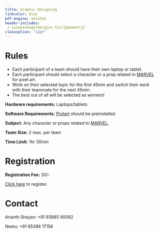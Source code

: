 ```yaml
---
title: Graphic Designing
linkcolor: blue
pdf-engine: xelatex
header-includes:
 - \usepackage[margin=.5in]{geometry}
classoption: "12pt"
---
```


# Rules

+ Each participant of a team should
have their own laptop or tablet.
+ Each participant should select a
character or a prop related to 
[MARVEL](https://www.marvel.com/) for
pixel art.
+ Work on their selected topic for
the first 45min and switch their
work with their teammate for the
next 45min.
+ The best out of all will be
selected as winners!

**Hardware requirements:**
 Laptops/tablets

**Software Requirements:**
 [Pixilart](https://pixilart.com/) should be
preinstalled.

**Subject:**
 Any character or props related to
[MARVEL](https://www.marvel.com/).

**Team Size:**
 2 max. per team

**Time Limit:**
 1hr 30min

# Registration

**Registration Fee:** 30/-

[Click here](https://form.google.com) to
register.

# Contact

Ananth Shayan: +91 93985 90092

Neetu: +91 95388 17158
